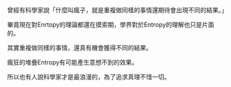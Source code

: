 曾經有科學家說「什麼叫瘋子，就是重複做同樣的事情還期待會出現不同的結果。」

畢竟現在對Enrtopy的理論都還在摸索期，學界對於Entropy的理解也只是片面的。

其實重複做同樣的事情，還真有機會獲得不同的結果。

瘋狂的堆疊Entropy有可能產生意想不到的效果。

所以也有人說科學家才是最浪漫的，為了追求真理不惜一切。
